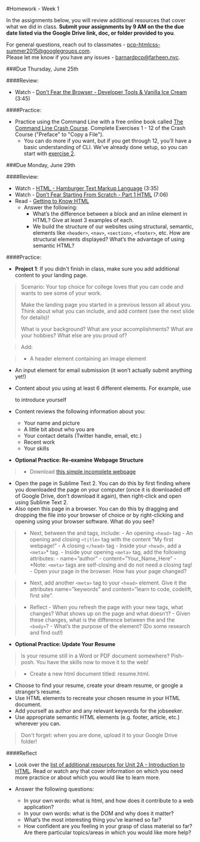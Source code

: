 #Homework - Week 1

In the assignments below, you will review additional resources that cover what we did in class.  **Submit your assignments by 9 AM on the the due date listed via the Google Drive link, doc, or folder provided to you**.  

For general questions, reach out to classmates - pcp-htmlcss-summer2015@googlegroups.com.  
Please let me know if you have any issues - barnardpcp@farheen.nyc.

###Due Thursday, June 25th

####Review:

- Watch - [Don’t Fear the Browser - Developer Tools & Vanilla Ice Cream](http://www.dontfeartheinternet.com/the-basics/dont-fear-the-browser) (3:45)

####Practice:

- Practice using the Command Line with a free online book called [The Command Line Crash Course](http://cli.learncodethehardway.org/book/). Complete Exercises 1 - 12 of the Crash Course ("Preface" to "Copy a File"). 
	- You can do more if you want, but if you get through 12, you’ll have a basic understanding of CLI. We’ve already done setup, so you can start with [exercise 2](http://cli.learncodethehardway.org/book/ex2.html). 


###Due Monday, June 29th

####Review:

- Watch -  [HTML - Hamburger Text Markup Language](http://www.dontfeartheinternet.com/html/html) (3:35)
- Watch - [Don’t Fear Starting From Scratch - Part 1 HTML](http://www.dontfeartheinternet.com/html/don%E2%80%99t-fear-starting-from-scratch) (7:06)
- Read - [Getting to Know HTML](http://learn.shayhowe.com/html-css/getting-to-know-html/)
	- Answer the following:
		- What’s the difference between a block and an inline element in HTML? Give at least 3 examples of each. 
		- We build the structure of our websites using structural, semantic, elements like `<header>`, `<nav>`, `<section>`, `<footer>`, etc. How are structural elements displayed? What’s the advantage of using semantic HTML?

####Practice:

- **Project 1**: If you didn't finish in class, make sure you add additional content to your landing page.

> Scenario: Your top choice for college loves that you can code and wants to see some of your work. 
>
> Make the landing page you started in a previous lesson all about you.  Think about what you can include, and add content (see the next slide for details)!
>
> What is your background?  What are your accomplishments? What are your hobbies?  What else are you proud of?

> Add: 

> - A header element containing an image element
- An input element for email submission (it won’t actually submit anything yet!)
- Content about you using at least 6 different elements.  For example, use <p> to introduce yourself
- Content reviews the following information about you:
	- Your name and picture
	- A little bit about who you are
	- Your contact details (Twitter handle, email, etc.)
	- Recent work
	- Your skills

- **Optional Practice: Re-examine Webpage Structure**

> - Download [this simple incomplete webpage](https://drive.google.com/file/d/0B2oPzQ6clzPRSEdxQWdkYW5INGM/view?usp=sharing)
- Open the page in Sublime Text 2.  You can do this by first finding where you downloaded the page on your computer (once it is downloaded off of Google Drive, don't download it again), then right-click and open using Sublime Text 2.  
- Also open this page in a browser. You can do this by dragging and dropping the file into your browser of choice or by right-clicking and opening using your browser software. What do you see?

> - Next, between the <html> and <body> tags, include:
	- An opening `<head>` tag
	- An opening and closing `<title>` tag with the content “My first webpage!”
	- A closing `</head>` tag
	- Inside your `<head>`, add a `<meta>`* tag.
	- Inside your opening `<meta>` tag, add the following attributes:
		- name=”author”
		- content=”Your_Name_Here”
		- *Note: `<meta>` tags are self-closing and do not need a closing tag!
	- Open your page in the browser. How has your page changed?

> - Next, add another `<meta>` tag to your `<head>` element. Give it the attributes name=”keywords” and content=”learn to code, codelift, first site”.

>- Reflect
	- When you refresh the page with your new tags, what changes? What shows up on the page and what doesn’t?
	- Given these changes, what is the difference between the <head> and the `<body>`?
	- What’s the purpose of the <meta> element? (Do some research and find out!)


- **Optional Practice: Update Your Resume**

> Is your resume still in a Word or PDF document somewhere? Pish-posh. You have the skills now to move it to the web!

> - Create a new html document titled: resume.html.
- Choose to find your resume, create your dream resume, or google a stranger’s resume.
- Use HTML elements to recreate your chosen resume in your HTML document.
- Add yourself as author and any relevant keywords for the jobseeker.
- Use appropriate semantic HTML elements (e.g. footer, article, etc.) wherever you can.

> Don't forget: when you are done, upload it to your Google Drive folder!


####Reflect

- Look over the [list of additional resources for Unit 2A - Introduction to HTML](https://github.com/fma2/pcp-intro-web-development/blob/master/units/2A-introhtml.md#resources).  Read or watch any that cover information on which you need more practice or about which you would like to learn more.

- Answer the following questions: 

	- In your own words: what is html, and how does it contribute to a web application?
	- In your own words: what is the DOM and why does it matter?
	- What’s the most interesting thing you’ve learned so far?
	- How confident are you feeling in your grasp of class material so far? Are there particular topics/areas in which you would like more help?


